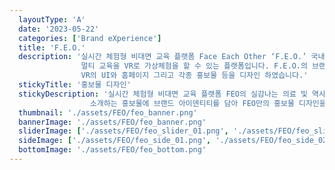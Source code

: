 ```yaml
---
  layoutType: 'A'
  date: '2023-05-22'
  categories: ['Brand eXperience']
  title: 'F.E.O.'
  description: '실시간 체험형 비대면 교육 플랫폼 Face Each Other ‘F.E.O.’ 국내 최초 3D 회의 및 녹화 
                멀티 교육을 VR로 가상체험을 할 수 있는 플랫폼입니다. F.E.O.의 브랜드 아이덴티티를 정립하고
                VR의 UI와 홈페이지 그리고 각종 홍보물 등을 디자인 하였습니다.'
  stickyTitle: '홍보물 디자인'
  stickyDescription: '실시간 체험형 비대면 교육 플랫폼 FEO의 실감나는 의료 및 역사, 관광, 직업 등을 체험할 수 있는 다양한 기능들을
                  소개하는 홍보물에 브랜드 아이덴티티를 담아 FEO만의 홍보물 디자인을 진행하였습니다.'
  thumbnail: './assets/FEO/feo_banner.png'
  bannerImage: './assets/FEO/feo_banner.png'
  sliderImage: ['./assets/FEO/feo_slider_01.png', './assets/FEO/feo_slider_02.png', './assets/FEO/feo_slider_03.png']
  sideImage: ['./assets/FEO/feo_side_01.png', './assets/FEO/feo_side_02.png', './assets/FEO/feo_side_03.png']
  bottomImage: './assets/FEO/feo_bottom.png'
---
```

